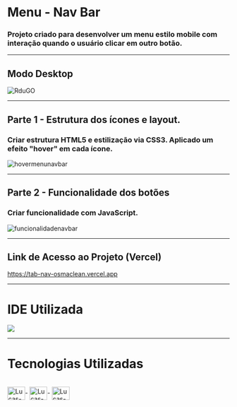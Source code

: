 # Menu - Nav Bar

### Projeto criado para desenvolver um menu estilo mobile com interação quando o usuário clicar em outro botão.

<hr>

## Modo Desktop

![RduGO](https://user-images.githubusercontent.com/115199808/216794395-b280ae66-277c-41d5-a5e5-8215fa85b956.jpg)

<hr>

## Parte 1 - Estrutura dos ícones e layout.

### Criar estrutura HTML5 e estilização via CSS3. Aplicado um efeito "hover" em cada ícone.

![hovermenunavbar](https://user-images.githubusercontent.com/115199808/216794545-979f96c4-c372-4907-98a9-a8b1fef20749.gif)

<hr>

## Parte 2 - Funcionalidade dos botões

### Criar funcionalidade com JavaScript.

![funcionalidadenavbar](https://user-images.githubusercontent.com/115199808/216794629-0371566f-0782-4698-8cca-fffe2a88c68c.gif)

<hr> 

## Link de Acesso ao Projeto (Vercel)

https://tab-nav-osmaclean.vercel.app

<hr>

# IDE Utilizada

<div> 
<img src="https://img.shields.io/badge/Visual_Studio_Code-0078D4?style=for-the-badge&logo=visual%20studio%20code&logoColor=white">
</div>

<hr>

# Tecnologias Utilizadas
<div style="display: inline_block"><br>
  <img align="center" alt="Lucas-HTML" height="30" width="40" src="https://cdn.jsdelivr.net/gh/devicons/devicon/icons/html5/html5-original.svg">-
  <img align="center" alt="Lucas-CSS" height="30" width="40" src="https://cdn.jsdelivr.net/gh/devicons/devicon/icons/css3/css3-original.svg">-
  <img align="center" alt="Lucas-Js" height="30" width="40" src="https://cdn.jsdelivr.net/gh/devicons/devicon/icons/javascript/javascript-original.svg">
</div>
